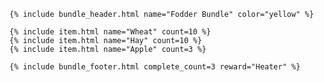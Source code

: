 <div class="bundle">

    {% include bundle_header.html name="Fodder Bundle" color="yellow" %}

    {% include item.html name="Wheat" count=10 %}
    {% include item.html name="Hay" count=10 %}
    {% include item.html name="Apple" count=3 %}

    {% include bundle_footer.html complete_count=3 reward="Heater" %}

</div>